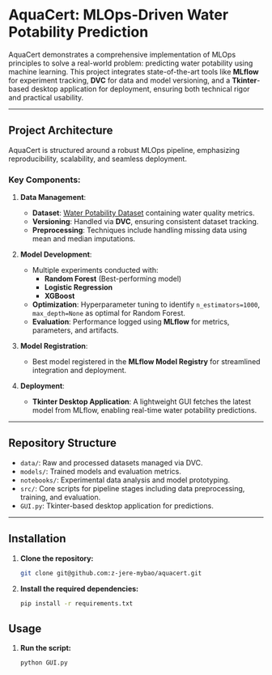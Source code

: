 # AquaCert: MLOps-Driven Water Potability Prediction

AquaCert demonstrates a comprehensive implementation of MLOps principles to solve a real-world problem: predicting water potability using machine learning. This project integrates state-of-the-art tools like **MLflow** for experiment tracking, **DVC** for data and model versioning, and a **Tkinter**-based desktop application for deployment, ensuring both technical rigor and practical usability.

---

## Project Architecture

AquaCert is structured around a robust MLOps pipeline, emphasizing reproducibility, scalability, and seamless deployment.

### Key Components:
1. **Data Management**:
   - **Dataset**: [Water Potability Dataset](https://raw.githubusercontent.com/Sarthak-1408/Water-Potability/refs/heads/main/water_potability.csv) containing water quality metrics.
   - **Versioning**: Handled via **DVC**, ensuring consistent dataset tracking.
   - **Preprocessing**: Techniques include handling missing data using mean and median imputations.

2. **Model Development**:
   - Multiple experiments conducted with:
     - **Random Forest** (Best-performing model)
     - **Logistic Regression**
     - **XGBoost**
   - **Optimization**: Hyperparameter tuning to identify `n_estimators=1000`, `max_depth=None` as optimal for Random Forest.
   - **Evaluation**: Performance logged using **MLflow** for metrics, parameters, and artifacts.

3. **Model Registration**:
   - Best model registered in the **MLflow Model Registry** for streamlined integration and deployment.

4. **Deployment**:
   - **Tkinter Desktop Application**: A lightweight GUI fetches the latest model from MLflow, enabling real-time water potability predictions.

---

## Repository Structure

- `data/`: Raw and processed datasets managed via DVC.
- `models/`: Trained models and evaluation metrics.
- `notebooks/`: Experimental data analysis and model prototyping.
- `src/`: Core scripts for pipeline stages including data preprocessing, training, and evaluation.
- `GUI.py`: Tkinter-based desktop application for predictions.

---

## Installation

1. **Clone the repository:**

   ```bash
   git clone git@github.com:z-jere-mybao/aquacert.git

2. **Install the required dependencies:**

   ```bash
   pip install -r requirements.txt
## Usage
1. **Run the script:**

   ```bash
   python GUI.py
